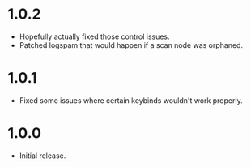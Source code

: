 # 1.0.2
- Hopefully actually fixed those control issues.
- Patched logspam that would happen if a scan node was orphaned.
# 1.0.1
- Fixed some issues where certain keybinds wouldn't work properly.
# 1.0.0
- Initial release.
